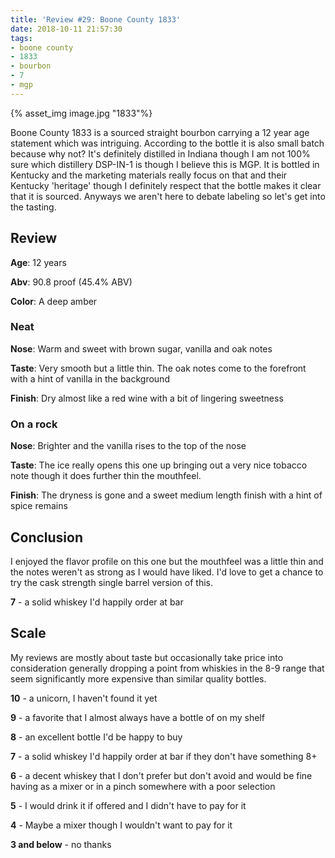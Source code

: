 ```yaml
---
title: 'Review #29: Boone County 1833'
date: 2018-10-11 21:57:30
tags:
- boone county
- 1833
- bourbon
- 7
- mgp
---
```

{% asset_img image.jpg "1833"%}

Boone County 1833 is a sourced straight bourbon carrying a 12 year age statement which was intriguing. According to the bottle it is also small batch because why not? It's definitely distilled in Indiana though I am not 100% sure which distillery DSP-IN-1 is though I believe this is MGP. It is bottled in Kentucky and the marketing materials really focus on that and their Kentucky 'heritage' though I definitely respect that the bottle makes it clear that it is sourced. Anyways we aren't here to debate labeling so let's get into the tasting.

## Review
**Age**: 12 years

**Abv**: 90.8 proof (45.4% ABV)

**Color**: A deep amber 

### Neat
**Nose**: Warm and sweet with brown sugar, vanilla and oak notes

**Taste**: Very smooth but a little thin. The oak notes come to the forefront with a hint of vanilla in the background

**Finish**: Dry almost like a red wine with a bit of lingering sweetness

### On a rock
**Nose**: Brighter and the vanilla rises to the top of the nose 

**Taste**: The ice really opens this one up bringing out a very nice tobacco note though it does further thin the mouthfeel. 

**Finish**: The dryness is gone and a sweet medium length finish with a hint of spice remains

## Conclusion 
I enjoyed the flavor profile on this one but the mouthfeel was a little thin and the notes weren't as strong as I would have liked. I'd love to get a chance to try the cask strength single barrel version of this.

**7** - a solid whiskey I'd happily order at bar 

## Scale
My reviews are mostly about taste but occasionally take price into consideration generally dropping a point from whiskies in the 8-9 range that seem significantly more expensive than similar quality bottles.

**10** - a unicorn, I haven't found it yet

**9** - a favorite that I almost always have a bottle of on my shelf

**8** - an excellent bottle I'd be happy to buy

**7** - a solid whiskey I'd happily order at bar if they don't have something 8+

**6** - a decent whiskey that I don't prefer but don't avoid and would be fine having as a mixer or in a pinch somewhere with a poor selection

**5** - I would drink it if offered and I didn't have to pay for it

**4** - Maybe a mixer though I wouldn't want to pay for it

**3 and below** - no thanks 